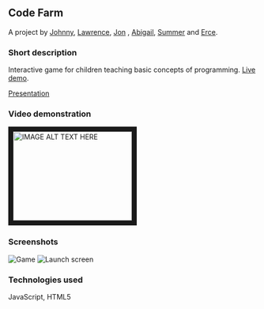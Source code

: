 ## Code Farm

A project by [Johnny](https://github.com/johnnydee8), [Lawrence](https://github.com/lawrencedawson), [Jon](https://github.com/mrjons) , [Abigail](https://github.com/AbigailMcP), [Summer](https://github.com/supasuma) and [Erce](https://github.com/ercekal).

### Short description 

Interactive game for children teaching basic concepts of programming. [Live demo](http://code-farm.herokuapp.com/).

[Presentation](https://docs.google.com/presentation/d/1zAxoX0q26YfiQ7HCnXVBLA79m9gCNu_1sBQASzKwUEc/edit?usp=sharing)

### Video demonstration  

<a href="http://www.youtube.com/watch?feature=player_embedded&v=PGaTxU4PZUg" target="_blank"><img src="http://img.youtube.com/vi/PGaTxU4PZUg/0.jpg"
alt="IMAGE ALT TEXT HERE" width="240" height="180" border="10" /></a>

### Screenshots

![Game](https://dl.dropboxusercontent.com/u/26830157/CodeFarm/screenshot1.png "Game")
![Launch screen](https://dl.dropboxusercontent.com/u/26830157/CodeFarm/screenshot2.png "Launch screen")

### Technologies used

JavaScript, HTML5

